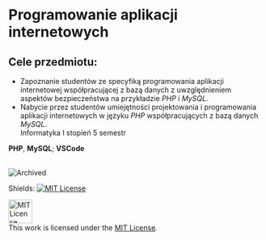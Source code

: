 # Programowanie aplikacji internetowych
## Cele przedmiotu:
- Zapoznanie studentów ze specyfiką programowania aplikacji internetowej współpracującej z bazą danych z uwzględnieniem aspektów bezpieczeństwa na przykładzie _PHP_ i _MySQL_.
- Nabycie przez studentów umiejętności projektowania i programowania aplikacji internetowych w języku _PHP_ współpracujących z bazą danych _MySQL_. <br>
Informatyka Ⅰ stopień 5 semestr <br>

**PHP**, **MySQL**; **VSCode** <br><br>


![Archived](https://img.shields.io/badge/status-Archived%20%F0%9F%AA%A6-DC143C?style=for-the-badge&logo=github) <br>

Shields: [![MIT License][mit-shield]][mit]

[mit]: https://opensource.org/licenses/MIT
[mit-shield]: https://img.shields.io/badge/License-MIT-lightgrey.svg

<a rel="license" href="https://opensource.org/licenses/MIT"><img alt="MIT License" height=47px style="border-width:0" src="https://images-wixmp-ed30a86b8c4ca887773594c2.wixmp.com/i/7195e121-eded-45cf-9aab-909deebd81b2/d9ur2lg-28410b47-58fd-4a48-9b67-49c0f56c68ce.png/v1/fill/w_1035,h_772,q_70,strp/mit_license_logo_by_excaliburzero_d9ur2lg-pre.jpg" /></a><br>This work is licensed under the <a rel="license" href="https://opensource.org/licenses/MIT">MIT License</a>.
